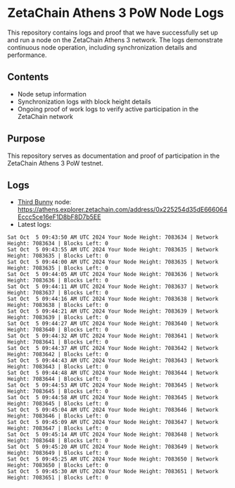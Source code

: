 # ZetaChain Athens 3 PoW Node Logs
This repository contains logs and proof that we have successfully set up and run a node on the ZetaChain Athens 3 network. The logs demonstrate continuous node operation, including synchronization details and performance.

## Contents
- Node setup information
- Synchronization logs with block height details
- Ongoing proof of work logs to verify active participation in the ZetaChain network

## Purpose
This repository serves as documentation and proof of participation in the ZetaChain Athens 3 PoW testnet.

## Logs

- [Third Bunny](https://thirdbunny.xyz/) node: https://athens.explorer.zetachain.com/address/0x225254d35dE666064Eccc5ce16eF1D8bF8D7b5EE
- Latest logs:
```
Sat Oct  5 09:43:50 AM UTC 2024 Your Node Height: 7083634 | Network Height: 7083634 | Blocks Left: 0
Sat Oct  5 09:43:55 AM UTC 2024 Your Node Height: 7083635 | Network Height: 7083635 | Blocks Left: 0
Sat Oct  5 09:44:00 AM UTC 2024 Your Node Height: 7083635 | Network Height: 7083635 | Blocks Left: 0
Sat Oct  5 09:44:05 AM UTC 2024 Your Node Height: 7083636 | Network Height: 7083636 | Blocks Left: 0
Sat Oct  5 09:44:11 AM UTC 2024 Your Node Height: 7083637 | Network Height: 7083637 | Blocks Left: 0
Sat Oct  5 09:44:16 AM UTC 2024 Your Node Height: 7083638 | Network Height: 7083638 | Blocks Left: 0
Sat Oct  5 09:44:21 AM UTC 2024 Your Node Height: 7083639 | Network Height: 7083639 | Blocks Left: 0
Sat Oct  5 09:44:27 AM UTC 2024 Your Node Height: 7083640 | Network Height: 7083640 | Blocks Left: 0
Sat Oct  5 09:44:32 AM UTC 2024 Your Node Height: 7083641 | Network Height: 7083641 | Blocks Left: 0
Sat Oct  5 09:44:37 AM UTC 2024 Your Node Height: 7083642 | Network Height: 7083642 | Blocks Left: 0
Sat Oct  5 09:44:43 AM UTC 2024 Your Node Height: 7083643 | Network Height: 7083643 | Blocks Left: 0
Sat Oct  5 09:44:48 AM UTC 2024 Your Node Height: 7083644 | Network Height: 7083644 | Blocks Left: 0
Sat Oct  5 09:44:53 AM UTC 2024 Your Node Height: 7083645 | Network Height: 7083645 | Blocks Left: 0
Sat Oct  5 09:44:58 AM UTC 2024 Your Node Height: 7083645 | Network Height: 7083645 | Blocks Left: 0
Sat Oct  5 09:45:04 AM UTC 2024 Your Node Height: 7083646 | Network Height: 7083646 | Blocks Left: 0
Sat Oct  5 09:45:09 AM UTC 2024 Your Node Height: 7083647 | Network Height: 7083647 | Blocks Left: 0
Sat Oct  5 09:45:14 AM UTC 2024 Your Node Height: 7083648 | Network Height: 7083648 | Blocks Left: 0
Sat Oct  5 09:45:20 AM UTC 2024 Your Node Height: 7083649 | Network Height: 7083649 | Blocks Left: 0
Sat Oct  5 09:45:25 AM UTC 2024 Your Node Height: 7083650 | Network Height: 7083650 | Blocks Left: 0
Sat Oct  5 09:45:30 AM UTC 2024 Your Node Height: 7083651 | Network Height: 7083651 | Blocks Left: 0
```
